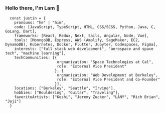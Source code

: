 ### Hello there, I'm Lam 👋

<!--
**lam-tu-tr/lam-tu-tr** is a ✨ _special_ ✨ repository because its `README.md` (this file) appears on your GitHub profile.

Here are some ideas to get you started:

- 🔭 I’m currently working on ...
- 🌱 I’m currently learning ...
- 👯 I’m looking to collaborate on ...
- 🤔 I’m looking for help with ...
- 💬 Ask me about ...
- 📫 How to reach me: ...
- 😄 Pronouns: ...
- ⚡ Fun fact: ...
-->
```
  const justin = {
    pronouns: "he" | "him",
    code: [JavaScript, TypeScript, HTML, CSS/SCSS, Python, Java, C, GoLang, Dart],
    frameworks: [React, Redux, Next, Sails, Angular, Node, Vue],
    tools: [MonngoDB, Express, AWS (Amplify, SageMaker, EC2, DynamoDB), Kubernetes, Docker, Flutter, Jupyter, Codespaces, Figma],
    interests: ["full stack web development", "aerospace and space tech", "machine learning"],
    techCommunities: [{
                       orgnanization: "Space Technologies at Cal",
                       role: "External Vice President" 
                      }, {
                       orgnanization: "Web Development at Berkeley",
                       role: "External Vice President and Co-Founder"
                      }],
    locations: ["Berkeley", "Seattle", "Irvine"],
    hobbies: ["Bouldering", "Guitar", "Traveling"],
    favoriteArtists: ["Keshi", "Jeremy Zucker", "LANY", "Rich Brian", "Joji"]
  }
```
